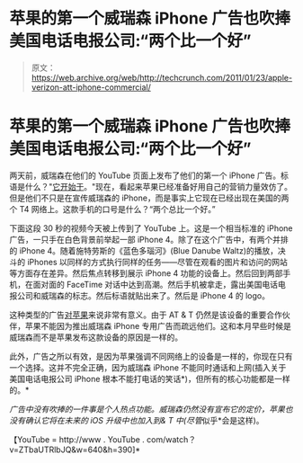 # 苹果的第一个威瑞森 iPhone 广告也吹捧美国电话电报公司:“两个比一个好”

> 原文：<https://web.archive.org/web/http://techcrunch.com/2011/01/23/apple-verizon-att-iphone-commercial/>

# 苹果的第一个威瑞森 iPhone 广告也吹捧美国电话电报公司:“两个比一个好”

两天前，威瑞森在他们的 YouTube 页面上发布了他们的第一个 iPhone 广告。标语是什么？"[它开始于](https://web.archive.org/web/20230203011037/https://techcrunch.com/2011/01/20/verizon-iphone-commercial/)。"现在，看起来苹果已经准备好用自己的营销力量效仿了。但是他们不只是在宣传威瑞森的 iPhone，而是事实上它现在已经出现在美国的两个 T4 网络上。这款手机的口号是什么？“两个总比一个好。”

下面这段 30 秒的视频今天被上传到了 YouTube 上。这是一个相当标准的 iPhone 广告，一只手在白色背景前举起一部 iPhone 4。除了在这个广告中，有两个并排的 iPhone 4。随着施特劳斯的《蓝色多瑙河》(Blue Danube Waltz)的播放，决斗的 iPhones 以同样的方式执行同样的任务——尽管在观看的图片和访问的网站等方面存在差异。然后焦点转移到展示 iPhone 4 功能的设备上。然后回到两部手机，在面对面的 FaceTime 对话中达到高潮。然后手机被拿走，露出美国电话电报公司和威瑞森的标志。然后标语就贴出来了。然后是 iPhone 4 的 logo。

这种类型的广告[对苹果](https://web.archive.org/web/20230203011037/https://techcrunch.com/2011/01/12/verizon-iphone-droid-commercials/)来说非常有意义。由于 AT & T 仍然是该设备的重要合作伙伴，苹果不能因为推出威瑞森 iPhone 专用广告而疏远他们。这和本月早些时候是威瑞森而不是苹果发布这款设备的原因是一样的。

此外，广告之所以有效，是因为苹果强调不同网络上的设备是一样的，你现在只有一个选择。这并不完全正确，因为威瑞森 iPhone 不能同时通话和上网(插入关于美国电话电报公司 iPhone 根本不能打电话的笑话*)，但所有的核心功能都是一样的。*

 *广告中没有吹捧的一件事是个人热点功能。威瑞森仍然没有宣布它的定价，苹果也没有确认它将在未来的 iOS 升级中也加入到& T 中(尽管*似乎*会是这样)。

【YouTube = http://www . YouTube . com/watch？v=ZTbaUTRlbJQ&w=640&h=390]*